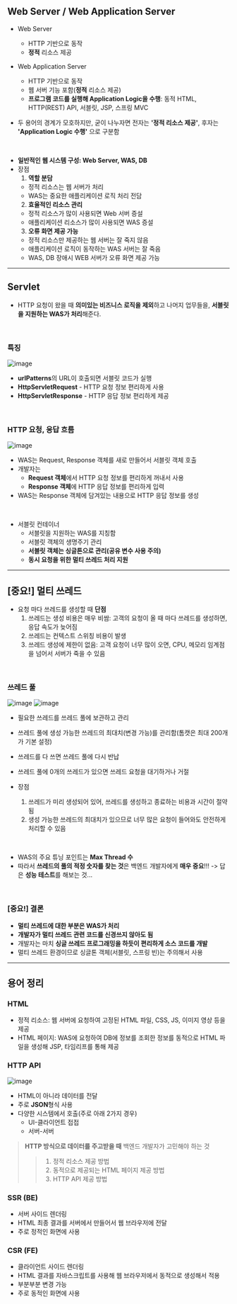 ## Web Server / Web Application Server

- Web Server
    - HTTP 기반으로 동작
    - **정적** 리소스 제공

- Web Application Server
    - HTTP 기반으로 동작
    - 웹 서버 기능 포함(**정적** 리소스 제공)
    - **프로그램 코드를 실행해 Application Logic을 수행**: 동적 HTML, HTTP(REST) API, 서블릿, JSP, 스프링 MVC

- 두 용어의 경계가 모호하지만, 굳이 나누자면 전자는 **'정적 리소스 제공'**, 후자는 **'Application Logic 수행'** 으로 구분함

<br>

- **일반적인 웹 시스템 구성: Web Server, WAS, DB**
- 장점
    1. **역할 분담**
    - 정적 리소스는 웹 서버가 처리
    - WAS는 중요한 애플리케이션 로직 처리 전담
    2. **효율적인 리소스 관리**
    - 정적 리소스가 많이 사용되면 Web 서버 증설
    - 애플리케이션 리소스가 많이 사용되면 WAS 증설
    3. **오류 화면 제공 가능**
    - 정적 리소스만 제공하는 웹 서버는 잘 죽지 않음
    - 애플리케이션 로직이 동작하는 WAS 서버는 잘 죽음
    - WAS, DB 장애시 WEB 서버가 오류 화면 제공 가능

---

## Servlet

- HTTP 요청이 왔을 때 **의미있는 비즈니스 로직을 제외**하고 나머지 업무들을, **서블릿을 지원하는 WAS가 처리**해준다.

<br>

### 특징

![image](https://github.com/sonshn/23-5-Spring/assets/55887179/7c8cb13f-e778-446f-9288-2287d49d32a5)

- **urlPatterns**의 URL이 호출되면 서블릿 코드가 실행
- **HttpServletRequest** - HTTP 요청 정보 편리하게 사용
- **HttpServletResponse** - HTTP 응답 정보 편리하게 제공

<br>

### HTTP 요청, 응답 흐름

![image](https://github.com/sonshn/23-5-Spring/assets/55887179/1a86fca9-93fa-4bc1-a5d8-4d39b31ec963)

- WAS는 Request, Response 객체를 새로 만들어서 서블릿 객체 호출
- 개발자는
    - **Request 객체**에서 HTTP 요청 정보를 편리하게 꺼내서 사용
    - **Response 객체**에 HTTP 응답 정보를 편리하게 입력
- WAS는 Response 객체에 담겨있는 내용으로 HTTP 응답 정보를 생성

<br>

- 서블릿 컨테이너
    - 서블릿을 지원하는 WAS를 지칭함
    - 서블릿 객체의 생명주기 관리
    - **서블릿 객체는 싱글톤으로 관리(공유 변수 사용 주의)**
    - **동시 요청을 위한 멀티 쓰레드 처리 지원**

---

## [중요!] 멀티 쓰레드

- 요청 마다 쓰레드를 생성할 때 **단점**
    1. 쓰레드는 생성 비용은 매우 비쌈: 고객의 요청이 올 때 마다 쓰레드를 생성하면, 응답 속도가 늦어짐
    2. 쓰레드는 컨텍스트 스위칭 비용이 발생
    3. 쓰레드 생성에 제한이 없음: 고객 요청이 너무 많이 오면, CPU, 메모리 임계점을 넘어서 서버가 죽을 수 있음

<br>

### **쓰레드 풀**

![image](https://github.com/sonshn/23-5-Spring/assets/55887179/d6161177-2f07-417d-a8b9-ac68b7e9cbdf)
![image](https://github.com/sonshn/23-5-Spring/assets/55887179/af11f114-bb00-4068-bf2f-4fb6380e7de1)

- 필요한 쓰레드를 쓰레드 풀에 보관하고 관리
- 쓰레드 풀에 생성 가능한 쓰레드의 최대치(변경 가능)를 관리함(톰캣은 최대 200개가 기본 설정)
- 쓰레드를 다 쓰면 쓰레드 풀에 다시 반납
- 쓰레드 풀에 0개의 쓰레드가 있으면 쓰레드 요청을 대기하거나 거절

- 장점
    1. 쓰레드가 미리 생성되어 있어, 쓰레드를 생성하고 종료하는 비용과 시간이 절약됨
    2. 생성 가능한 쓰레드의 최대치가 있으므로 너무 많은 요청이 들어와도 안전하게 처리할 수 있음

<br>

- WAS의 주요 튜닝 포인트는 **Max Thread 수**
- 따라서 **쓰레드의 풀의 적정 숫자를 찾는 것**은 백엔드 개발자에게 **매우 중요**!!! -> 답은 **성능 테스트**를 해보는 것...

<br>

### [중요!] 결론

- **멀티 쓰레드에 대한 부분은 WAS가 처리**
- **개발자가 멀티 쓰레드 관련 코드를 신경쓰지 않아도 됨**
- 개발자는 마치 **싱글 쓰레드 프로그래밍을 하듯이 편리하게 소스 코드를 개발**
- 멀티 쓰레드 환경이므로 싱글톤 객체(서블릿, 스프링 빈)는 주의해서 사용

---

## 용어 정리

### HTML
- 정적 리소스: 웹 서버에 요청하여 고정된 HTML 파일, CSS, JS, 이미지 영상 등을 제공
- HTML 페이지: WAS에 요청하여 DB에 정보를 조회한 정보를 동적으로 HTML 파일을 생성해 JSP, 타임리프를 통해 제공

### HTTP API
![image](https://github.com/sonshn/23-5-Spring/assets/55887179/df9bc8f1-2185-4380-94a6-52e49778497f)
- HTML이 아니라 데이터를 전달
- 주로 **JSON**형식 사용
- 다양한 시스템에서 호출(주로 아래 2가지 경우)
    - UI-클라이언트 접접
    - 서버-서버

> **HTTP 방식으로 데이터를 주고받을 때** 백엔드 개발자가 고민해야 하는 것
>> 1. 정적 리소스 제공 방법
>> 2. 동적으로 제공되는 HTML 페이지 제공 방법
>> 3. HTTP API 제공 방법

### SSR (BE)
- 서버 사이드 렌더링
- HTML 최종 결과를 서버에서 만들어서 웹 브라우저에 전달
- 주로 정적인 화면에 사용

### CSR (FE)
- 클라이언트 사이드 렌더링
- HTML 결과를 자바스크립트를 사용해 웹 브라우저에서 동적으로 생성해서 적용
- 부분부분 변경 가능
- 주로 동적인 화면에 사용
